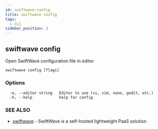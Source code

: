 ```yaml
---
id: swiftwave-config
title: swiftwave config
tags:
  - CLI
sidebar_position: 3
---
```


## swiftwave config

Open SwiftWave configuration file in editor

```
swiftwave config [flags]
```

### Options

```
  -e, --editor string   Editor to use (vi, vim, nano, gedit, etc.)
  -h, --help            help for config
```

### SEE ALSO

* [swiftwave](swiftwave.md)	 - SwiftWave is a self-hosted lightweight PaaS solution

